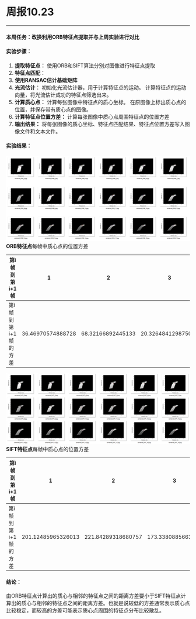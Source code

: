 # 周报10.23
---

#### 本周任务：改换利用ORB特征点提取并与上周实验进行对比

#### 实验步骤：
1. **提取特征点：**
使用ORB和SIFT算法分别对图像进行特征点提取
2. **特征点匹配**：
3. **使用RANSAC估计基础矩阵**
4. **光流估计**：
初始化光流估计器，用于计算特征点的运动。
计算特征点的运动向量，将光流估计成功的特征点筛选出来。
1. **计算质心点：**
计算每张图像中特征点的质心坐标。
在原图像上标出质心点的位置，并保存带有质心点的图像。
1. **计算特征点位置方差：**
计算每张图像中质心点周围特征点的位置方差
1. **输出结果：**
将每张图像的质心坐标、特征点匹配结果、特征点位置方差写入图像文件和文本文件。

#### 实验结果：

![Alt text](images/ORB.png)
**ORB特征点**每帧中质心点的位置方差

|第i帧到第i+1帧|1|2|3|4|5|6|7|8|9|10|11|12|13|14|15|16|17|18|19|
|---|---|---|---|---|---|---|---|---|---|---|---|---|---|---|---|---|---|---|---|
|第i帧到第i+1帧的方差|36.46970574888728|68.32166892445133|20.326484129875066|95.39859140098211|76.22124701096949|64.05015405389383|84.3380253104305|48.875935868758475|88.72276257589431|38.24460678378773|73.85891208181822|95.3080181524636|23.141658827660155|74.82266289719722|97.13710086024686|112.37980297735045|111.38678121130658|43.06912680747852|46.788768997577975|

![Alt text](images/SIFT.png)
**SIFT特征点**每帧中质心点的位置方差

|第i帧到第i+1帧|1|2|3|4|5|6|7|8|9|10|11|12|13|14|15|16|17|18|19|
|---|---|---|---|---|---|---|---|---|---|---|---|---|---|---|---|---|---|---|---|
|第i帧到第i+1帧的方差|201.12485965326013|221.84289318680757|173.3380885663695|223.1065030933694|69.75425571364364|160.81000412979523|84.36691043261109|71.87766413895314|65.01726764833553|49.35230711370612|99.90885405889772|37.97465454441096|36.9360922876199|44.92517380300224|43.470067127738275|20.249756087540284|34.00784372828721|27.877278899943438|32.31239490584463|


#### 结论：
由ORB特征点计算出的质心与相邻的特征点之间的距离方差要小于SIFT特征点计算出的质心与相邻的特征点之间的距离方差。也就是说较低的方差通常表示质心点比较稳定，而较高的方差可能表示质心点周围的特征点分布比较散乱。

